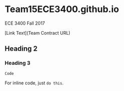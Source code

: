 
# Team15ECE3400.github.io
ECE 3400 Fall 2017

[Link Text](Team Contract URL)

## Heading 2

### Heading 3

```
Code
```

For inline code, just `do this`.
